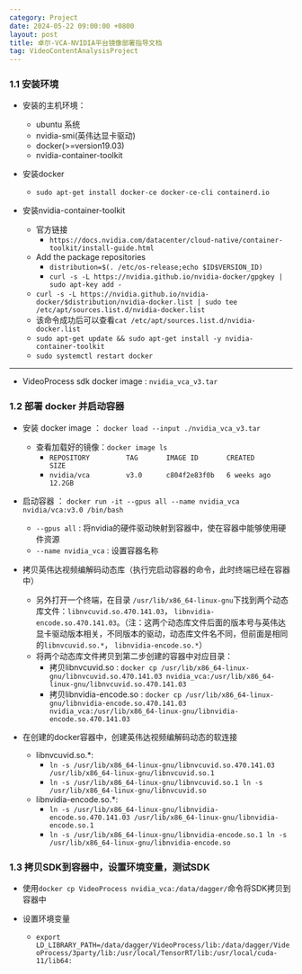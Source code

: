```yaml
---
category: Project
date: 2024-05-22 09:00:00 +0800
layout: post
title: 卓尔-VCA-NVIDIA平台镜像部署指导文档
tag: VideoContentAnalysisProject
---
```


### 1.1 安装环境

+ 安装的主机环境：
  + ubuntu 系统
  + nvidia-smi(英伟达显卡驱动)
  + docker(>=version19.03)
  + nvidia-container-toolkit 

+ 安装docker
  + `sudo apt-get install docker-ce docker-ce-cli containerd.io`

+ 安装nvidia-container-toolkit
  + 官方链接
    + `https://docs.nvidia.com/datacenter/cloud-native/container-toolkit/install-guide.html`
  + Add the package repositories
    - `distribution=$(. /etc/os-release;echo $ID$VERSION_ID)`
    - `curl -s -L https://nvidia.github.io/nvidia-docker/gpgkey | sudo apt-key add -`
  + `curl -s -L https://nvidia.github.io/nvidia-docker/$distribution/nvidia-docker.list | sudo tee /etc/apt/sources.list.d/nvidia-docker.list`
  + 该命令成功后可以查看`cat /etc/apt/sources.list.d/nvidia-docker.list`
  + `sudo apt-get update && sudo apt-get install -y nvidia-container-toolkit`
  + `sudo systemctl restart docker`

---

+ VideoProcess sdk docker image : `nvidia_vca_v3.tar`

### 1.2 部署 docker 并启动容器

+ 安装 docker image ： `docker load --input ./nvidia_vca_v3.tar`
  + 查看加载好的镜像：`docker image ls`
    + `REPOSITORY         TAG       IMAGE ID       CREATED        SIZE`
    + `nvidia/vca         v3.0      c804f2e83f0b   6 weeks ago    12.2GB`

+ 启动容器 ： `docker run -it --gpus all --name nvidia_vca nvidia/vca:v3.0 /bin/bash`
  - `--gpus all` : 将nvidia的硬件驱动映射到容器中，使在容器中能够使用硬件资源
  - `--name nvidia_vca` : 设置容器名称

+ 拷贝英伟达视频编解码动态库（执行完启动容器的命令，此时终端已经在容器中）
  + 另外打开一个终端，在目录 `/usr/lib/x86_64-linux-gnu`下找到两个动态库文件：`libnvcuvid.so.470.141.03`， `libnvidia-encode.so.470.141.03`。（注：这两个动态库文件后面的版本号与英伟达显卡驱动版本相关，不同版本的驱动，动态库文件名不同，但前面是相同的`libnvcuvid.so.*`， `libnvidia-encode.so.*`）
  + 将两个动态库文件拷贝到第二步创建的容器中对应目录：
    + 拷贝libnvcuvid.so : `docker cp /usr/lib/x86_64-linux-gnu/libnvcuvid.so.470.141.03 nvidia_vca:/usr/lib/x86_64-linux-gnu/libnvcuvid.so.470.141.03`
    + 拷贝libnvidia-encode.so : `docker cp /usr/lib/x86_64-linux-gnu/libnvidia-encode.so.470.141.03 nvidia_vca:/usr/lib/x86_64-linux-gnu/libnvidia-encode.so.470.141.03`

+ 在创建的docker容器中，创建英伟达视频编解码动态的软连接
  + libnvcuvid.so.*:
    + `ln -s /usr/lib/x86_64-linux-gnu/libnvcuvid.so.470.141.03 /usr/lib/x86_64-linux-gnu/libnvcuvid.so.1`
    + `ln -s /usr/lib/x86_64-linux-gnu/libnvcuvid.so.1 ln -s /usr/lib/x86_64-linux-gnu/libnvcuvid.so`
  + libnvidia-encode.so.*:
    + `ln -s /usr/lib/x86_64-linux-gnu/libnvidia-encode.so.470.141.03 /usr/lib/x86_64-linux-gnu/libnvidia-encode.so.1`
    + `ln -s /usr/lib/x86_64-linux-gnu/libnvidia-encode.so.1 ln -s /usr/lib/x86_64-linux-gnu/libnvidia-encode.so`

### 1.3 拷贝SDK到容器中，设置环境变量，测试SDK

+ 使用`docker cp VideoProcess nvidia_vca:/data/dagger/`命令将SDK拷贝到容器中

+ 设置环境变量
  + `export LD_LIBRARY_PATH=/data/dagger/VideoProcess/lib:/data/dagger/VideoProcess/3party/lib:/usr/local/TensorRT/lib:/usr/local/cuda-11/lib64:`